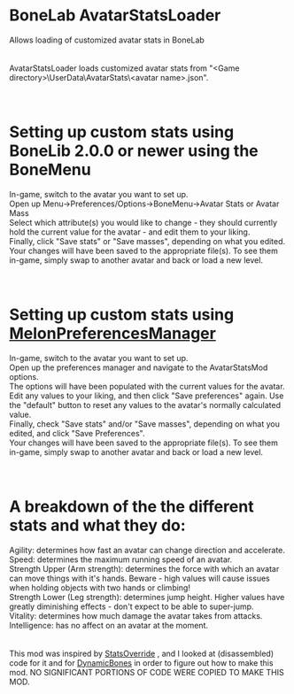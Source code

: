 # BoneLab AvatarStatsLoader
Allows loading of customized avatar stats in BoneLab<br/>
<br/>
<br/>
AvatarStatsLoader loads customized avatar stats from "\<Game directory\>\\UserData\\AvatarStats\\\<avatar name\>.json".<br/>
<br/>
<br/>
# Setting up custom stats using BoneLib 2.0.0 or newer using the BoneMenu
In-game, switch to the avatar you want to set up.<br/>
Open up Menu->Preferences/Options->BoneMenu->Avatar Stats or Avatar Mass<br/>
Select which attribute(s) you would like to change - they should currently hold the current value for the avatar - and edit them to your liking.<br/>
Finally, click "Save stats" or "Save masses", depending on what you edited.<br/>
Your changes will have been saved to the appropriate file(s). To see them in-game, simply swap to another avatar and back or load a new level.<br/>
<br/>
<br/>
# Setting up custom stats using [MelonPreferencesManager](https://github.com/sinai-dev/MelonPreferencesManager)
In-game, switch to the avatar you want to set up.<br/>
Open up the preferences manager and navigate to the AvatarStatsMod options.<br/>
The options will have been populated with the current values for the avatar.<br/>
Edit any values to your liking, and then click "Save preferences" again. Use the "default" button to reset any values to the avatar's normally calculated value.<br/>
Finally, check "Save stats" and/or "Save masses", depending on what you edited, and click "Save Preferences".<br/>
Your changes will have been saved to the appropriate file(s). To see them in-game, simply swap to another avatar and back or load a new level.<br/>
<br/>
<br/>
# A breakdown of the the different stats and what they do:<br/>
Agility: determines how fast an avatar can change direction and accelerate.<br/>
Speed: determines the maximum running speed of an avatar.<br/>
Strength Upper (Arm strength): determines the force with which an avatar can move things with it's hands. Beware - high values will cause issues when holding objects with two hands or climbing!<br/>
Strength Lower (Leg strength): determines jump height. Higher values have greatly diminishing effects - don't expect to be able to super-jump.<br/>
Vitality: determines how much damage the avatar takes from attacks.<br/>
Intelligence: has no affect on an avatar at the moment.<br/>
<br/>
<br/>
This mod was inspired by [StatsOverride](https://bonelab.thunderstore.io/package/extraes/StatOverride/) , and I looked at (disassembled) code for it and for [DynamicBones](https://bonelab.thunderstore.io/package/LlamasHere/Dynamic_Bones/) in order to figure out how to make this mod. NO SIGNIFICANT PORTIONS OF CODE WERE COPIED TO MAKE THIS MOD.<br/>